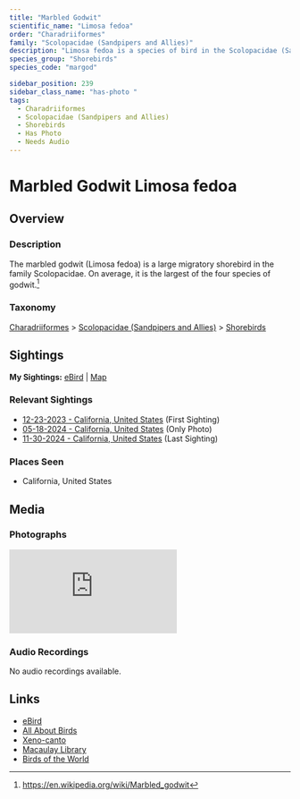 ```yaml
---
title: "Marbled Godwit"
scientific_name: "Limosa fedoa"
order: "Charadriiformes"
family: "Scolopacidae (Sandpipers and Allies)"
description: "Limosa fedoa is a species of bird in the Scolopacidae (Sandpipers and Allies) family. It has been observed 9 times. It has been photographed."
species_group: "Shorebirds"
species_code: "margod"

sidebar_position: 239
sidebar_class_name: "has-photo "
tags: 
  - Charadriiformes
  - Scolopacidae (Sandpipers and Allies)
  - Shorebirds
  - Has Photo
  - Needs Audio
---
```


# Marbled Godwit <span className='sci_name'>Limosa fedoa</span>

## Overview

### Description
The marbled godwit (Limosa fedoa) is a large migratory shorebird in the family Scolopacidae. On average, it is the largest of the four species of godwit.[^1]

[^1]: https://en.wikipedia.org/wiki/Marbled_godwit

### Taxonomy
[Charadriiformes](/tags/charadriiformes) > [Scolopacidae (Sandpipers and Allies)](/tags/scolopacidae-sandpipers-and-allies) > [Shorebirds](/tags/shorebirds)


## Sightings

**My Sightings:** [eBird](https://ebird.org/lifelist?r=world&time=life&spp=margod) | [Map](/map?species_code=margod)

### Relevant Sightings

* [12-23-2023 - California, United States](https://ebird.org/checklist/S157058117) (First Sighting)
* [05-18-2024 - California, United States](https://ebird.org/checklist/S175378784) (Only Photo)
* [11-30-2024 - California, United States](https://ebird.org/checklist/S204074627) (Last Sighting)

### Places Seen

* California, United States



## Media
### Photographs
<iframe className="photo_iframe vertical" src="https://macaulaylibrary.org/asset/619242609/embed" frameBorder="0" allowFullScreen></iframe>

### Audio Recordings
No audio recordings available.

## Links
* [eBird](https://ebird.org/species/margod) 
* [All About Birds](https://www.allaboutbirds.org/guide/margod) 
* [Xeno-canto](https://www.xeno-canto.org/species/limosa-fedoa) 
* [Macaulay Library](https://search.macaulaylibrary.org/catalog?taxonCode=margod&sort=rating_rank_desc)
* [Birds of the World](https://birdsoftheworld.org/bow/species/margod)
